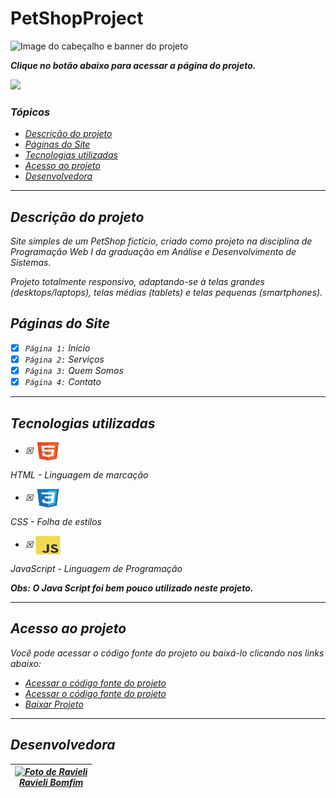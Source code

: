 # PetShopProject

![Image do cabeçalho e banner do projeto](https://github.com/user-attachments/assets/440adeed-73a4-4db2-be70-e28039a87484) 

<b><i>Clique no botão abaixo para acessar a página do projeto.<i/></b>

<a href="https://ravybomfim.github.io/PetShopProject/" target="_blank"> 
   <img src="https://github.com/user-attachments/assets/e43021f2-e999-401b-b627-5d324fd2203e">
<a/>

 ### Tópicos

* [Descrição do projeto](#descrição-do-projeto) 
* [Páginas do Site](#paginas)
* [Tecnologias utilizadas](#tecnologias-utilizadas)
* [Acesso ao projeto](#acesso-ao-projeto)
* [Desenvolvedora](#desenvolvedora)

<hr>


<h2 id="descrição-do-projeto">Descrição do projeto</h2>

Site simples de um PetShop fictício, criado como projeto na disciplina de Programação Web I da graduação em Análise e Desenvolvimento de Sistemas.

Projeto totalmente responsivo, adaptando-se à telas grandes (desktops/laptops), telas médias (tablets) e telas pequenas (smartphones).


<h2 id="paginas">Páginas do Site</h2>

- [x] `Página 1:` Início
- [x] `Página 2:` Serviços
- [x] `Página 3:` Quem Somos
- [x] `Página 4:` Contato

<hr>


<h2 id="tecnologias-utilizadas">Tecnologias utilizadas</h2> 

- [x] <img align="center" alt="HTML" height="30" width="40" src="https://raw.githubusercontent.com/devicons/devicon/master/icons/html5/html5-original.svg">
HTML - Linguagem de marcação

- [x] <img align="center" alt="CSS" height="30" width="40" src="https://raw.githubusercontent.com/devicons/devicon/master/icons/css3/css3-original.svg">
CSS - Folha de estilos

- [x] <img align="center" alt="JavaScript" height="30" width="40" src="https://raw.githubusercontent.com/devicons/devicon/master/icons/javascript/javascript-original.svg"> 
JavaScript - Linguagem de Programação

<b><i>Obs: O Java Script foi bem pouco utilizado neste projeto.<i></b>

<hr>


<h2 id="acesso-ao-projeto">Acesso ao projeto</h2>

<p>Você pode acessar o código fonte do projeto ou baixá-lo clicando nos links abaixo:<a/> <br>

- <a href="https://ravybomfim.github.io/PetShopProject/">Acessar o código fonte do projeto<a/> <br>
- <a href="https://github.com/RavyBomfim/PetShopProject">Acessar o código fonte do projeto<a/> <br>
- <a href="https://github.com/RavyBomfim/PetShopProject/archive/refs/heads/main.zip">Baixar Projeto<a/>


<hr>

<h2 id="desenvolvedora">Desenvolvedora</h2>

| <a href="https://github.com/RavyBomfim"> <img alt="Foto de Ravieli" src="https://github.com/user-attachments/assets/6af616cd-dd7b-4a27-b5d3-a8f251b37ade" width=110> <br> Ravieli Bomfim <a/> |
--- |

